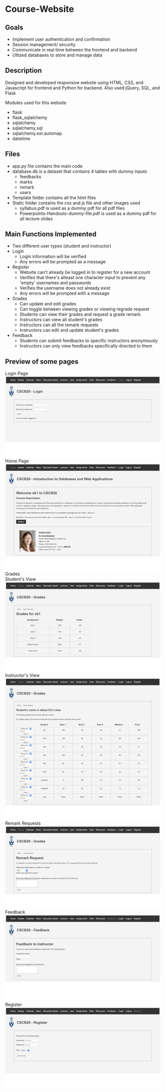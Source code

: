 # Course-Website
## Goals
* Implement user authentication and confirmation
* Session management/ security
* Communicate in real time between the frontend and backend
* Utlized databases to store and manage data

## Description
Designed and developed responsive website using HTML, CSS, and Javascript for frontend and Python for backend. Also used jQuery, SQL, and Flask

Modules used for this website
* flask
* flask_sqlalchemy
* sqlalchemy
* sqlalchemy.sql
* sqlalchemy.ext.automap
* datetime

## Files
* app.py file contains the main code 
* database.db is a dataset that contains 4 tables with dummy inputs
  * feedbacks
  * marks
  * remark
  * users
* Template folder contains all the html files
* Static folder contains the css and js file and other images used
  * syllabus.pdf is used as a dummy pdf for all pdf files
  * Powerpoints-Handouts-dummy-file.pdf is used as a dummy pdf for all lecture slides
  
## Main Functions Implemented
* Two different user types (student and instructor)
* Login
  * Login information will be verified
  * Any errors will be prompted as a message
* Register
  * Website can't already be logged in to register for a new account
  * Verifies that there's atleast one character input to prevent any 'empty' usernames and passwords
  * Verifies the username does not already exist 
  * Any errors will be prompted with a message
* Grades
  * Can update and edit grades
  * Can toggle between viewing grades or viewing regrade request
  * Students can view their grades and request a grade remark 
  * Instructors can view all student's grades
  * Instructors can all the remark requests
  * Instructors can edit and update student's grades
* Feedback
  * Students can submit feedbacks to specific instructors anonymously
  * Instructors can only view feedbacks specifically directed to them
  
## Preview of some pages
Login Page
![](screenshots/Login.png)
Home Page
![](screenshots/Home.png)
Grades <br>
Student's View
![](screenshots/Grades-Student.png)
Instructor's View
![](screenshots/Grades-Instructor.png)
Remark Requests <br>
![](screenshots/Remark-Student.png)
Feedback <br>
![](screenshots/Feedback-Student.png)
Register
![](screenshots/Register.png)
